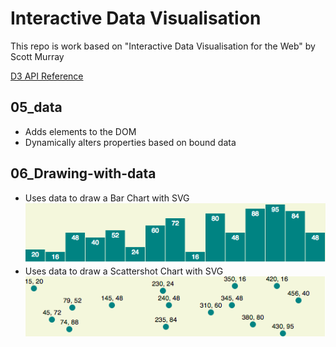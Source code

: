 # Interactive Data Visualisation

This repo is work based on "Interactive Data Visualisation for the Web" by Scott Murray

[D3 API Reference](https://github.com/d3/d3/blob/master/API.md)

## 05_data

* Adds elements to the DOM
* Dynamically alters properties based on bound data

## 06_Drawing-with-data

* Uses data to draw a Bar Chart with SVG
![Bar Chart](screenshots/06_Barchart.png)
* Uses data to draw a Scattershot Chart with SVG
![Scattershot](screenshots/06_Scattershot.png)
